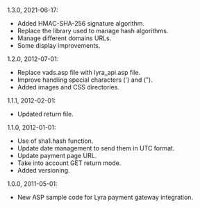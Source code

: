 1.3.0, 2021-06-17:
- Added HMAC-SHA-256 signature algorithm.
- Replace the library used to manage hash algorithms.
- Manage different domains URLs.
- Some display improvements.

1.2.0, 2012-07-01:
- Replace vads.asp file with lyra_api.asp file.
- Improve handling special characters (') and (").
- Added images and CSS directories.

1.1.1, 2012-02-01:
- Updated return file.

1.1.0, 2012-01-01:
- Use of sha1.hash function.
- Update date management to send them in UTC format.
- Update payment page URL.
- Take into account GET return mode.
- Added versioning.

1.0.0, 2011-05-01:
- New ASP sample code for Lyra payment gateway integration.